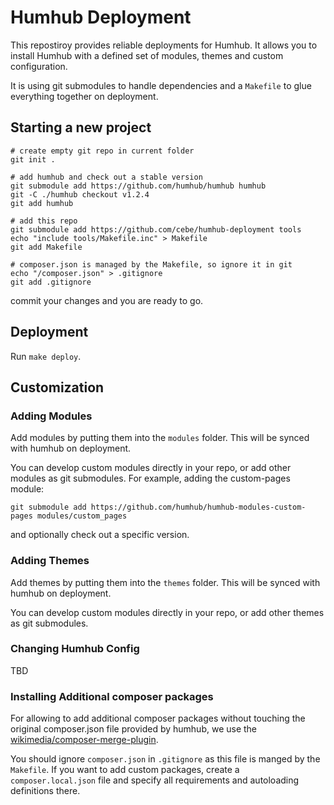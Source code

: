 Humhub Deployment
=================

This repostiroy provides reliable deployments for Humhub.
It allows you to install Humhub with a defined set of modules, themes and custom configuration.

It is using git submodules to handle dependencies and a `Makefile` to
glue everything together on deployment.

Starting a new project
----------------------

```
# create empty git repo in current folder
git init .

# add humhub and check out a stable version
git submodule add https://github.com/humhub/humhub humhub
git -C ./humhub checkout v1.2.4
git add humhub

# add this repo
git submodule add https://github.com/cebe/humhub-deployment tools
echo "include tools/Makefile.inc" > Makefile
git add Makefile

# composer.json is managed by the Makefile, so ignore it in git
echo "/composer.json" > .gitignore
git add .gitignore
```

commit your changes and you are ready to go.

Deployment
----------

Run `make deploy`.

Customization
-------------

### Adding Modules

Add modules by putting them into the `modules` folder. This will
be synced with humhub on deployment.

You can develop custom modules directly in your repo, or add other modules as
git submodules. For example, adding the custom-pages module:

```
git submodule add https://github.com/humhub/humhub-modules-custom-pages modules/custom_pages
```

and optionally check out a specific version.

### Adding Themes

Add themes by putting them into the `themes` folder. This will
be synced with humhub on deployment.

You can develop custom modules directly in your repo, or add other themes as
git submodules.

### Changing Humhub Config

TBD


### Installing Additional composer packages

For allowing to add additional composer packages without touching the original composer.json file
provided by humhub, we use the [wikimedia/composer-merge-plugin](https://github.com/wikimedia/composer-merge-plugin).

You should ignore `composer.json` in `.gitignore` as this file is manged by the `Makefile`.
If you want to add custom packages, create a `composer.local.json` file and specify all
requirements and autoloading definitions there.





